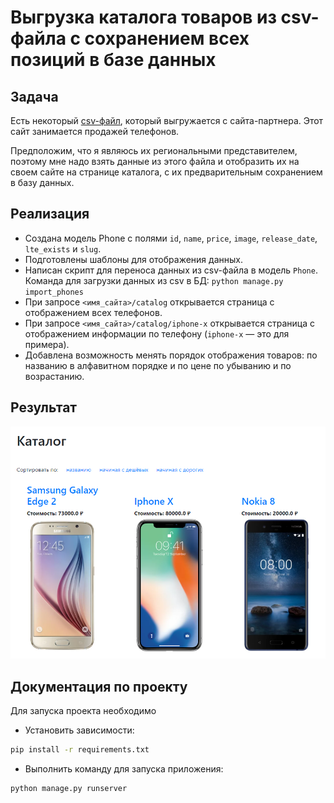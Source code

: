 # Выгрузка каталога товаров из csv-файла с сохранением всех позиций в базе данных

## Задача

Есть некоторый [csv-файл](./phones.csv), который выгружается с сайта-партнера. Этот сайт занимается продажей телефонов.

Предположим, что я являюсь их региональными представителем, поэтому мне надо взять данные из этого файла и отобразить их на своем сайте на странице каталога, с их предварительным сохранением в базу данных.

## Реализация

- Создана модель Phone с полями `id`, `name`, `price`, `image`, `release_date`, `lte_exists` и `slug`.
- Подготовлены шаблоны для отображения данных.
- Написан скрипт для переноса данных из csv-файла в модель `Phone`. Команда для загрузки данных из csv в БД: `python manage.py import_phones`
- При запросе `<имя_сайта>/catalog` открывается страница с отображением всех телефонов.
- При запросе `<имя_сайта>/catalog/iphone-x` открывается страница с отображением информации по телефону (`iphone-x` — это для примера).
- Добавлена возможность менять порядок отображения товаров: по названию в алфавитном порядке и по цене по убыванию и по возрастанию.


## Результат

![Каталог с телефонами](res/catalog.png)


## Документация по проекту

Для запуска проекта необходимо

- Установить зависимости:

```bash
pip install -r requirements.txt
```

- Выполнить команду для запуска приложения:

```bash
python manage.py runserver
```
